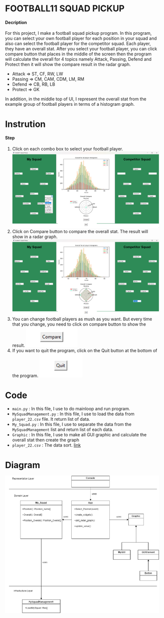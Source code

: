 # FOOTBALL11 SQUAD PICKUP

#### Decription
For this project, I make a football squad pickup program. In this program, you can select your own football player for each position in your squad and also can select the football player for the competitor squad. Each player, they have an overall stat. After you select your football player, you can click compare button that places in the middle of the screen then the program will calculate the overall for 4 topics namely Attack, Passing, Defend and Protect then it will show the compare result in the radar graph.

* Attack => ST, CF, RW, LW
* Passing => CM, CAM, CDM, LM, RM
* Defend => CB, RB, LB
* Protect => GK

In addition, in the middle top of UI, I represent the overall stat from the example group of football players in terms of a histogram graph. 

# Instrution

#### Step
1. Click on each combo box to select your football player.
![screen](images/Select.png)
2. Click on Compare button to compare the overall stat. The result will show in a radar graph.
![screen](images/Show.png)
3. You can change football players as mush as you want. But every time that you change, you need to click on compare button to show the result.
![screen](images/Compare.png)
4. If you want to quit the program, click on the Quit button at the bottom of the program.
![screen](images/Quit.png)

# Code
* `main.py` : In this file, I use to do mainloop and run program.
* `MySquadManagement.py` : In this file, I use to load the data from `player_22.csv` file. It return list of data.
* `My_Squad.py` : In this file, I use to separate the data from the `MySquadManagement` list and return list of each data.
* `Graphic` : In this file, I use to make all GUI graphic and calculate the overall stat then create the graph
* `player_22.csv` : The data sort. [link](https://www.kaggle.com/datasets/stefanoleone992/fifa-22-complete-player-dataset) 

# Diagram
![screen](images/Project_diagram.png)